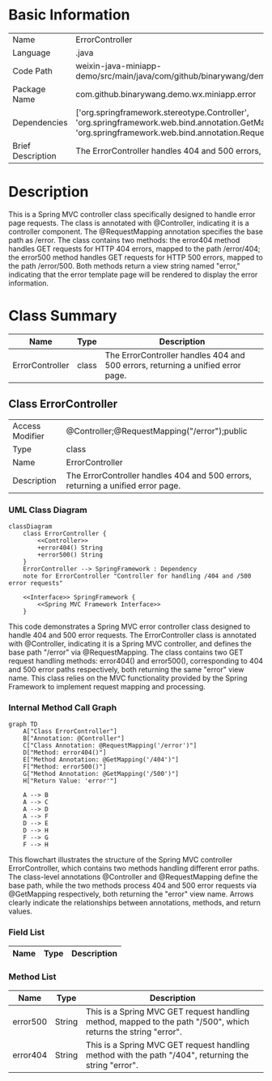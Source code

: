 # Basic Information

|      |      |
|------|------|
| Name | ErrorController |
| Language | .java |
| Code Path | weixin-java-miniapp-demo/src/main/java/com/github/binarywang/demo/wx/miniapp/error/ErrorController.java |
| Package Name | com.github.binarywang.demo.wx.miniapp.error |
| Dependencies | ['org.springframework.stereotype.Controller', 'org.springframework.web.bind.annotation.GetMapping', 'org.springframework.web.bind.annotation.RequestMapping'] |
| Brief Description | The ErrorController handles 404 and 500 errors, returning a unified error page. |

# Description

This is a Spring MVC controller class specifically designed to handle error page requests. The class is annotated with @Controller, indicating it is a controller component. The @RequestMapping annotation specifies the base path as /error. The class contains two methods: the error404 method handles GET requests for HTTP 404 errors, mapped to the path /error/404; the error500 method handles GET requests for HTTP 500 errors, mapped to the path /error/500. Both methods return a view string named "error," indicating that the error template page will be rendered to display the error information.

# Class Summary

| Name   | Type  | Description |
|-------|------|-------------|
| ErrorController | class | The ErrorController handles 404 and 500 errors, returning a unified error page. |



## Class ErrorController

|      |      |
|------|------|
| Access Modifier | @Controller;@RequestMapping("/error");public |
| Type | class |
| Name | ErrorController |
| Description | The ErrorController handles 404 and 500 errors, returning a unified error page. |


### UML Class Diagram

```mermaid
classDiagram
    class ErrorController {
        <<Controller>>
        +error404() String
        +error500() String
    }
    ErrorController --> SpringFramework : Dependency
    note for ErrorController "Controller for handling /404 and /500 error requests"

    <<Interface>> SpringFramework {
        <<Spring MVC Framework Interface>>
    }
```

This code demonstrates a Spring MVC error controller class designed to handle 404 and 500 error requests. The ErrorController class is annotated with @Controller, indicating it is a Spring MVC controller, and defines the base path "/error" via @RequestMapping. The class contains two GET request handling methods: error404() and error500(), corresponding to 404 and 500 error paths respectively, both returning the same "error" view name. This class relies on the MVC functionality provided by the Spring Framework to implement request mapping and processing.


### Internal Method Call Graph

```mermaid
graph TD
    A["Class ErrorController"]
    B["Annotation: @Controller"]
    C["Class Annotation: @RequestMapping('/error')"]
    D["Method: error404()"]
    E["Method Annotation: @GetMapping('/404')"]
    F["Method: error500()"]
    G["Method Annotation: @GetMapping('/500')"]
    H["Return Value: 'error'"]

    A --> B
    A --> C
    A --> D
    A --> F
    D --> E
    D --> H
    F --> G
    F --> H
```

This flowchart illustrates the structure of the Spring MVC controller ErrorController, which contains two methods handling different error paths. The class-level annotations @Controller and @RequestMapping define the base path, while the two methods process 404 and 500 error requests via @GetMapping respectively, both returning the "error" view name. Arrows clearly indicate the relationships between annotations, methods, and return values.

### Field List

| Name  | Type  | Description |
|-------|-------|------|

### Method List

| Name  | Type  | Description |
|-------|-------|------|
| error500 | String | This is a Spring MVC GET request handling method, mapped to the path "/500", which returns the string "error". |
| error404 | String | This is a Spring MVC GET request handling method with the path "/404", returning the string "error". |




